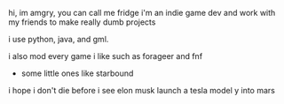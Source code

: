 hi, im amgry, you can call me fridge
i'm an indie game dev and work with
my friends to make really dumb projects

i use python, java, and gml.

i also mod every game i like
such as forageer and fnf
+ some little ones like starbound

i hope i don't die before i see elon
musk launch a tesla model y into mars

